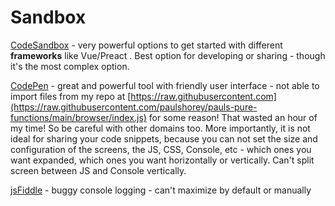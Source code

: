 # Sandbox

[CodeSandbox](https://codesandbox.io/s/) - very powerful options to get started with different **frameworks** like Vue/Preact . Best option for developing or sharing - though it's the most complex option.

[CodePen](https://codepen.io/) - great and powerful tool with friendly user interface - not able to import files from my repo at [https://raw.githubusercontent.com](https://raw.githubusercontent.com/paulshorey/pauls-pure-functions/main/browser/index.js) for some reason! That wasted an hour of my time! So be careful with other domains too. More importantly, it is not ideal for sharing your code snippets, because you can not set the size and configuration of the screens, the JS, CSS, Console, etc - which ones you want expanded, which ones you want horizontally or vertically. Can't split screen between JS and Console vertically.

[jsFiddle](https://jsfiddle.net/) - buggy console logging - can't maximize by default or manually















